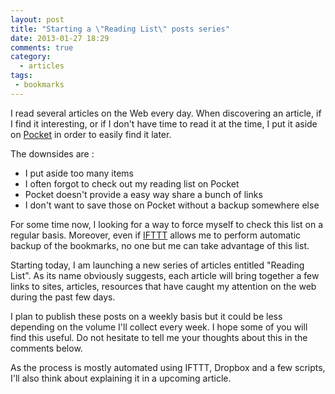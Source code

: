 ```yaml
---
layout: post
title: "Starting a \"Reading List\" posts series"
date: 2013-01-27 18:29
comments: true
category:
  - articles
tags:
 - bookmarks
---
```


I read several articles on the Web every day.
When discovering an article, if I find it interesting, or if I don't have time to read it at the time, I put it aside on [Pocket][Pocket] in order to easily find it later.

The downsides are :

 - I put aside too many items
 - I often forgot to check out my reading list on Pocket
 - Pocket doesn't provide a easy way share a bunch of links
 - I don't want to save those on Pocket without a backup somewhere else

<!-- more -->
For some time now, I looking for a way to force myself to check this list on a regular basis.
Moreover, even if [IFTTT][IFTTT] allows me to perform automatic backup of the bookmarks, no one but me can take advantage of this list.

Starting today, I am launching a new series of articles entitled "Reading List".
As its name obviously suggests, each article will bring together a few links to sites, articles, resources that have caught my attention on the web during the past few days.

I plan to publish these posts on a weekly basis but it could be less depending on the volume I'll collect every week.
I hope some of you will find this useful.
Do not hesitate to tell me your thoughts about this in the comments below.

As the process is mostly automated using IFTTT, Dropbox and a few scripts, I'll also think about explaining it in a upcoming article.

[Pocket]: http://getpocket.com "Pocket"
[IFTTT]:  https://ifttt.com    "IF This Then That"
